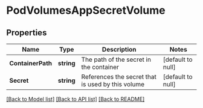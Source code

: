 # PodVolumesAppSecretVolume

## Properties
Name | Type | Description | Notes
------------ | ------------- | ------------- | -------------
**ContainerPath** | **string** | The path of the secret in the container | [default to null]
**Secret** | **string** | References the secret that is used by this volume | [default to null]

[[Back to Model list]](../README.md#documentation-for-models) [[Back to API list]](../README.md#documentation-for-api-endpoints) [[Back to README]](../README.md)


